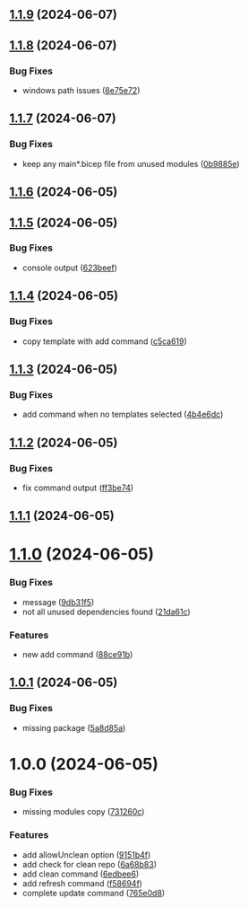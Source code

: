## [1.1.9](https://github.com/sinedied/azd-infra/compare/1.1.8...1.1.9) (2024-06-07)

## [1.1.8](https://github.com/sinedied/azd-infra/compare/1.1.7...1.1.8) (2024-06-07)


### Bug Fixes

* windows path issues ([8e75e72](https://github.com/sinedied/azd-infra/commit/8e75e72dba44817d34b2c9190cc186296279822d))

## [1.1.7](https://github.com/sinedied/azd-infra/compare/1.1.6...1.1.7) (2024-06-07)


### Bug Fixes

* keep any main*.bicep file from unused modules ([0b9885e](https://github.com/sinedied/azd-infra/commit/0b9885e2cad25765af858dc9284674ba2c856ed2))

## [1.1.6](https://github.com/sinedied/azd-infra/compare/1.1.5...1.1.6) (2024-06-05)

## [1.1.5](https://github.com/sinedied/azd-infra/compare/1.1.4...1.1.5) (2024-06-05)


### Bug Fixes

* console output ([623beef](https://github.com/sinedied/azd-infra/commit/623beef423e48f89a601c1cd5e7a745ddc818669))

## [1.1.4](https://github.com/sinedied/azd-infra/compare/1.1.3...1.1.4) (2024-06-05)


### Bug Fixes

* copy template with add command ([c5ca619](https://github.com/sinedied/azd-infra/commit/c5ca619ae017236af5168fb6ebb62f3ccc07bf13))

## [1.1.3](https://github.com/sinedied/azd-infra/compare/1.1.2...1.1.3) (2024-06-05)


### Bug Fixes

* add command when no templates selected ([4b4e6dc](https://github.com/sinedied/azd-infra/commit/4b4e6dc6b3d4656a3b67765650daa49e667a0d25))

## [1.1.2](https://github.com/sinedied/azd-infra/compare/1.1.1...1.1.2) (2024-06-05)


### Bug Fixes

* fix command output ([ff3be74](https://github.com/sinedied/azd-infra/commit/ff3be74d51f782672ef239b62e9b786daa4690a0))

## [1.1.1](https://github.com/sinedied/azd-infra/compare/1.1.0...1.1.1) (2024-06-05)

# [1.1.0](https://github.com/sinedied/azd-infra/compare/1.0.1...1.1.0) (2024-06-05)


### Bug Fixes

* message ([9db31f5](https://github.com/sinedied/azd-infra/commit/9db31f5f8cd6a81fa62209c8ec6eef48eb5e192a))
* not all unused dependencies found ([21da61c](https://github.com/sinedied/azd-infra/commit/21da61c1e8e310432921c72fab35b817e796b682))


### Features

* new add command ([88ce91b](https://github.com/sinedied/azd-infra/commit/88ce91bd0ce3047d6fcab896f5acbd6a32e416eb))

## [1.0.1](https://github.com/sinedied/azd-infra/compare/1.0.0...1.0.1) (2024-06-05)


### Bug Fixes

* missing package ([5a8d85a](https://github.com/sinedied/azd-infra/commit/5a8d85a5bb466b5a7160ddd55434f0e89de2bb3e))

# 1.0.0 (2024-06-05)


### Bug Fixes

* missing modules copy ([731260c](https://github.com/sinedied/azd-infra/commit/731260cc434dca853b005993e948200dd407a389))


### Features

* add allowUnclean option ([9151b4f](https://github.com/sinedied/azd-infra/commit/9151b4f4a4eb52e7a832a6ce60286a551a28bbe6))
* add check for clean repo ([6a68b83](https://github.com/sinedied/azd-infra/commit/6a68b835ea6d78d07f0640e239d9f45c128d3aa2))
* add clean command ([6edbee6](https://github.com/sinedied/azd-infra/commit/6edbee69a37360f2691ef5899fba5d43d1900d1b))
* add refresh command ([f58694f](https://github.com/sinedied/azd-infra/commit/f58694f6e5f3a1059ea19127a0fe3c3371841e77))
* complete update command ([765e0d8](https://github.com/sinedied/azd-infra/commit/765e0d8cd137734fb0020fb612a0e90d88bac1a4))

